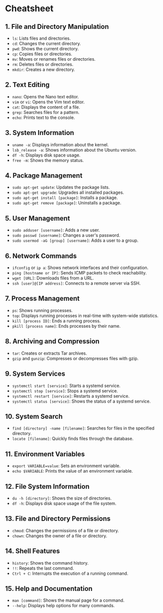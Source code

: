 # Cheatsheet

## 1. File and Directory Manipulation

- `ls`: Lists files and directories.
- `cd`: Changes the current directory.
- `pwd`: Shows the current directory.
- `cp`: Copies files or directories.
- `mv`: Moves or renames files or directories.
- `rm`: Deletes files or directories.
- `mkdir`: Creates a new directory.

## 2. Text Editing

- `nano`: Opens the Nano text editor.
- `vim` or `vi`: Opens the Vim text editor.
- `cat`: Displays the content of a file.
- `grep`: Searches files for a pattern.
- `echo`: Prints text to the console.

## 3. System Information

- `uname -a`: Displays information about the kernel.
- `lsb_release -a`: Shows information about the Ubuntu version.
- `df -h`: Displays disk space usage.
- `free -m`: Shows the memory status.

## 4. Package Management

- `sudo apt-get update`: Updates the package lists.
- `sudo apt-get upgrade`: Upgrades all installed packages.
- `sudo apt-get install [package]`: Installs a package.
- `sudo apt-get remove [package]`: Uninstalls a package.

## 5. User Management

- `sudo adduser [username]`: Adds a new user.
- `sudo passwd [username]`: Changes a user's password.
- `sudo usermod -aG [group] [username]`: Adds a user to a group.

## 6. Network Commands

- `ifconfig` or `ip a`: Shows network interfaces and their configuration.
- `ping [hostname or IP]`: Sends ICMP packets to check reachability.
- `wget [URL]`: Downloads files from a URL.
- `ssh [user]@[IP address]`: Connects to a remote server via SSH.

## 7. Process Management

- `ps`: Shows running processes.
- `top`: Displays running processes in real-time with system-wide statistics.
- `kill [process ID]`: Ends a running process.
- `pkill [process name]`: Ends processes by their name.

## 8. Archiving and Compression

- `tar`: Creates or extracts Tar archives.
- `gzip` and `gunzip`: Compresses or decompresses files with gzip.

## 9. System Services

- `systemctl start [service]`: Starts a systemd service.
- `systemctl stop [service]`: Stops a systemd service.
- `systemctl restart [service]`: Restarts a systemd service.
- `systemctl status [service]`: Shows the status of a systemd service.

## 10. System Search

- `find [directory] -name [filename]`: Searches for files in the specified directory.
- `locate [filename]`: Quickly finds files through the database.

## 11. Environment Variables

- `export VARIABLE=value`: Sets an environment variable.
- `echo $VARIABLE`: Prints the value of an environment variable.

## 12. File System Information

- `du -h [directory]`: Shows the size of directories.
- `df -h`: Displays disk space usage of the file system.

## 13. File and Directory Permissions

- `chmod`: Changes the permissions of a file or directory.
- `chown`: Changes the owner of a file or directory.

## 14. Shell Features

- `history`: Shows the command history.
- `!!`: Repeats the last command.
- `Ctrl + C`: Interrupts the execution of a running command.

## 15. Help and Documentation

- `man [command]`: Shows the manual page for a command.
- `--help`: Displays help options for many commands.
